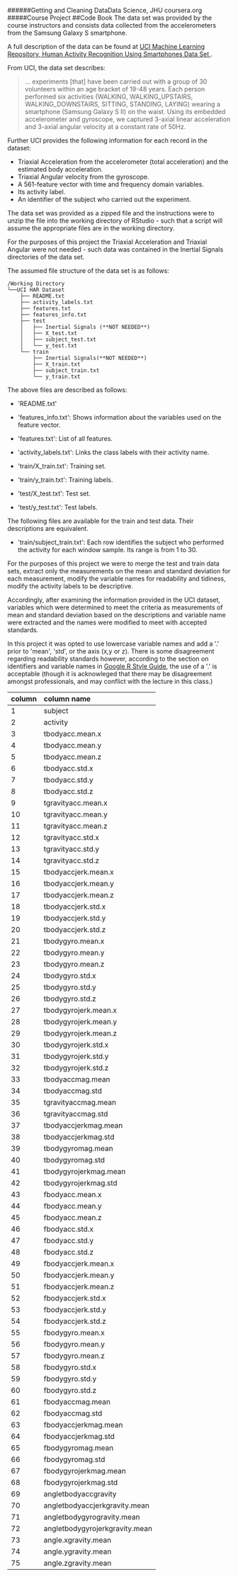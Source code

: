 ######Getting and Cleaning DataData Science, JHU coursera.org
#####Course Project
##Code Book
The data set was provided by the course instructors and consists data collected from the accelerometers from the Samsung Galaxy S smartphone.

A full description of the data can be found at [UCI Machine Learning Repository, 
Human Activity Recognition Using Smartphones Data Set ](http://archive.ics.uci.edu/ml/datasets/Human+Activity+Recognition+Using+Smartphones).

From UCI, the data set describes:
>... experiments [that] have been carried out with a group of 30 volunteers within an age bracket of 19-48 years. Each person performed six activities (WALKING, WALKING_UPSTAIRS, WALKING_DOWNSTAIRS, SITTING, STANDING, LAYING) wearing a smartphone (Samsung Galaxy S II) on the waist. Using its embedded accelerometer and gyroscope, we captured 3-axial linear acceleration and 3-axial angular velocity at a constant rate of 50Hz.

Further UCI provides the following information for each record in the dataset:

* Triaxial Acceleration from the accelerometer (total acceleration) and the estimated body acceleration. 
* Triaxial Angular velocity from the gyroscope. 
* A 561-feature vector with time and frequency domain variables. 
* Its activity label. 
* An identifier of the subject who carried out the experiment.

The data set was provided as a zipped file and the instructions were to unzip the file into the working directory of RStudio - such that a script will assume the appropriate files are in the working directory.

For the purposes of this project the Triaxial Acceleration and Triaxial Angular were not needed - such data was contained in the Inertial Signals directories of the data set.

The assumed file structure of the data set is as follows:
```
/Working Directory
└──UCI HAR Dataset
	├── README.txt
	├── activity_labels.txt
	├── features.txt
	├── features_info.txt
	├── test
	│   ├── Inertial Signals (**NOT NEEDED**)
	│   ├── X_test.txt
	│   ├── subject_test.txt
	│   └── y_test.txt
	└── train
	    ├── Inertial Signals(**NOT NEEDED**)
	    ├── X_train.txt
	    ├── subject_train.txt
	    └── y_train.txt
```
The above files are described as follows:

- 'README.txt'

- 'features_info.txt': Shows information about the variables used on the feature vector.

- 'features.txt': List of all features.

- 'activity_labels.txt': Links the class labels with their activity name.

- 'train/X_train.txt': Training set.

- 'train/y_train.txt': Training labels.

- 'test/X_test.txt': Test set.

- 'test/y_test.txt': Test labels.

The following files are available for the train and test data. Their descriptions are equivalent. 

- 'train/subject_train.txt': Each row identifies the subject who performed the activity for each window sample. Its range is from 1 to 30. 

For the purposes of this project we were to merge the test and train data sets,
extract only the measurements on the mean and standard deviation for each measurement, 
modify the variable names for readability and tidiness, modify the activity labels to be descriptive.

Accordingly, after examining the information provided in the UCI dataset, variables which were determined to meet the criteria as measurements of mean and standard deviation based on the descriptions and variable name were extracted and the names were modified to meet with accepted standards.

In this project it was opted to use lowercase variable names and add a '.' prior to 'mean', 'std', or the axis (x,y or z).  There is some disagreement regarding readability standards however, according to the section on identifiers and variable names in [Google R Style Guide](https://google-styleguide.googlecode.com/svn/trunk/Rguide.xml#identifiers), the use of a '.' is acceptable (though it is acknowleged that there may be disagreement amongst professionals, and may conflict with the lecture in this class.)

column| column name|
------|:-------------|
1  |                        subject
2  |                       activity
3  |                tbodyacc.mean.x
4  |                tbodyacc.mean.y
5  |                tbodyacc.mean.z
6  |                 tbodyacc.std.x
7  |                 tbodyacc.std.y
8  |                 tbodyacc.std.z
9  |             tgravityacc.mean.x
10 |             tgravityacc.mean.y
11 |             tgravityacc.mean.z
12 |              tgravityacc.std.x
13 |              tgravityacc.std.y
14 |              tgravityacc.std.z
15 |            tbodyaccjerk.mean.x
16 |            tbodyaccjerk.mean.y
17 |            tbodyaccjerk.mean.z
18 |             tbodyaccjerk.std.x
19 |             tbodyaccjerk.std.y
20 |             tbodyaccjerk.std.z
21 |               tbodygyro.mean.x
22 |               tbodygyro.mean.y
23 |               tbodygyro.mean.z
24 |                tbodygyro.std.x
25 |                tbodygyro.std.y
26 |                tbodygyro.std.z
27 |           tbodygyrojerk.mean.x
28 |           tbodygyrojerk.mean.y
29 |           tbodygyrojerk.mean.z
30 |            tbodygyrojerk.std.x
31 |            tbodygyrojerk.std.y
32 |            tbodygyrojerk.std.z
33 |               tbodyaccmag.mean
34 |                tbodyaccmag.std
35 |            tgravityaccmag.mean
36 |             tgravityaccmag.std
37 |           tbodyaccjerkmag.mean
38 |            tbodyaccjerkmag.std
39 |              tbodygyromag.mean
40 |               tbodygyromag.std
41 |          tbodygyrojerkmag.mean
42 |           tbodygyrojerkmag.std
43 |                fbodyacc.mean.x
44 |                fbodyacc.mean.y
45 |                fbodyacc.mean.z
46 |                 fbodyacc.std.x
47 |                 fbodyacc.std.y
48 |                 fbodyacc.std.z
49 |            fbodyaccjerk.mean.x
50 |            fbodyaccjerk.mean.y
51 |            fbodyaccjerk.mean.z
52 |             fbodyaccjerk.std.x
53 |             fbodyaccjerk.std.y
54 |             fbodyaccjerk.std.z
55 |               fbodygyro.mean.x
56 |               fbodygyro.mean.y
57 |               fbodygyro.mean.z
58 |                fbodygyro.std.x
59 |                fbodygyro.std.y
60 |                fbodygyro.std.z
61 |               fbodyaccmag.mean
62 |                fbodyaccmag.std
63 |           fbodyaccjerkmag.mean
64 |            fbodyaccjerkmag.std
65 |              fbodygyromag.mean
66 |               fbodygyromag.std
67 |          fbodygyrojerkmag.mean
68 |           fbodygyrojerkmag.std
69 |           angletbodyaccgravity
70 |  angletbodyaccjerkgravity.mean
71 |     angletbodygyrogravity.mean
72 | angletbodygyrojerkgravity.mean
73 |            angle.xgravity.mean
74 |            angle.ygravity.mean
75 |            angle.zgravity.mean
